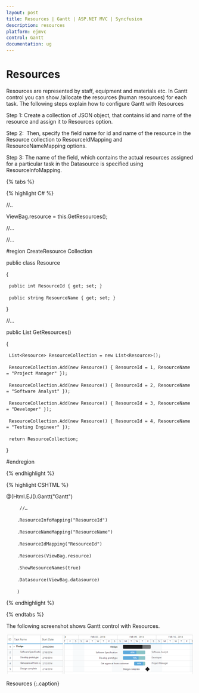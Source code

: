 ```yaml
---
layout: post
title: Resources | Gantt | ASP.NET MVC | Syncfusion
description: resources
platform: ejmvc
control: Gantt
documentation: ug
---
```


# Resources

Resources are represented by staff, equipment and materials etc. In Gantt control you can show /allocate the resources (human resources) for each task. The following steps explain how to configure Gantt with Resources

Step 1: Create a collection of JSON object, that contains id and name of the resource and assign it to Resources option.

Step 2:  Then, specify the field name for id and name of the resource in the Resource collection to ResourceIdMapping and ResourceNameMapping options. 

Step 3: The name of the field, which contains the actual resources assigned for a particular task in the Datasource is specified using ResourceInfoMapping.


{% tabs %}

{% highlight C# %}


//..

ViewBag.resource = this.GetResources();

//...



//...

 #region CreateResource Collection

 public class Resource

 {

     public int ResourceId { get; set; }

     public string ResourceName { get; set; }



 }

 //...

 public List<Resource> GetResources()

 {

     List<Resource> ResourceCollection = new List<Resource>();

     ResourceCollection.Add(new Resource() { ResourceId = 1, ResourceName = "Project Manager" });

     ResourceCollection.Add(new Resource() { ResourceId = 2, ResourceName = "Software Analyst" });

     ResourceCollection.Add(new Resource() { ResourceId = 3, ResourceName = "Developer" });

     ResourceCollection.Add(new Resource() { ResourceId = 4, ResourceName = "Testing Engineer" });

     return ResourceCollection;

 }

 #endregion  
 
 {% endhighlight %}

{% highlight CSHTML %}

@(Html.EJ().Gantt("Gantt")

         //…

        .ResourceInfoMapping("ResourceId")

        .ResourceNameMapping("ResourceName")

        .ResourceIdMapping("ResourceId")

        .Resources(ViewBag.resource)

        .ShowResourceNames(true)

        .Datasource(ViewBag.datasource)

        )



{% endhighlight %}

{% endtabs %}  



The following screenshot shows Gantt control with Resources.



![](Resources_images/Resources_img1.png)

Resources
{:.caption}
